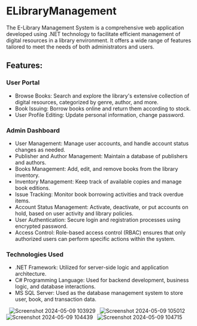 # ELibraryManagement

The E-Library Management System is a comprehensive web application developed using .NET technology to facilitate efficient management of digital resources in a library environment. It offers a wide range of features tailored to meet the needs of both administrators and users.

## Features:

### User Portal

* Browse Books: Search and explore the library's extensive collection of digital resources, categorized by genre, author, and more.
* Book Issuing: Borrow books online and return them according to stock.
* User Profile Editing: Update personal information, change password.

### Admin Dashboard

* User Management: Manage user accounts, and handle account status changes as needed.
* Publisher and Author Management: Maintain a database of publishers and authors.
* Books Management: Add, edit, and remove books from the library inventory.
* Inventory Management: Keep track of available copies and manage book editions.
* Issue Tracking: Monitor book borrowing activities and track overdue items.
* Account Status Management: Activate, deactivate, or put accounts on hold, based on user activity and library policies.
* User Authentication: Secure login and registration processes using encrypted password.
* Access Control: Role-based access control (RBAC) ensures that only authorized users can perform specific actions within the system.

### Technologies Used

* .NET Framework: Utilized for server-side logic and application architecture.
* C# Programming Language: Used for backend development, business logic, and database interactions.
* MS SQL Server: Used as the database management system to store user, book, and transaction data.

 &nbsp;
 ![Screenshot 2024-05-09 103929](https://github.com/Aasthamakwana/ELibraryManagement/assets/116938042/5ece972a-a380-4fb5-928a-80cc3b79c9fa)
 &nbsp;
 ![Screenshot 2024-05-09 105012](https://github.com/Aasthamakwana/ELibraryManagement/assets/116938042/17518a75-a402-4e6a-bb5d-9b8c1349d913)
 &nbsp;
 ![Screenshot 2024-05-09 104439](https://github.com/Aasthamakwana/ELibraryManagement/assets/116938042/d086dd40-1d58-4d07-aad2-764cdb7a98d3)
 &nbsp;
![Screenshot 2024-05-09 104715](https://github.com/Aasthamakwana/ELibraryManagement/assets/116938042/9a9aa872-d1a4-47a4-b2bf-092cd3716027)
